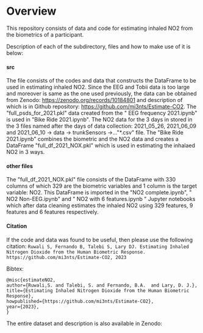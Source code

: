 # Overview
This repository consists of data and code for estimating inhaled NO2 from the biometrics of a participant. 

Description of each of the subdirectory, files and how to make use of it is below:
#### src
The file consists of the codes and data that constructs the DataFrame to be used in estimating inhaled NO2. Since the EEG and Tobii data is too large and moreover is same as the one used previously, the data can be obtained from Zenodo: https://zenodo.org/records/10184801 and description of which is in Github repository: https://github.com/mi3nts/Estimate-CO2. The "full_psds_for_2021.pkl" data created from the " EEG frequency 2021.ipynb" is used in "Bike Ride 2021.ipynb".
The NO2 data for the 3 days in stored in the 3 files named after the days of data collection: 2021_05_26, 2021_06_09 and 2021_06_10 -> data -> trunkSensors ->..."*.csv" file. The "Bike Ride 2021.ipynb" combines the biometric and the NO2 data and creates a DataFrame "full_df_2021_NOX.pkl" which is used in estimating the inhalaed NO2 in 3 ways. 

#### other files
The "full_df_2021_NOX.pkl" file consists of the DataFrame with 330 columns of which 329 are the biometric variables and 1 column is the target variable: NO2. This DataFrame is imported in the "NO2 complete.ipynb", " NO2 Non-EEG.ipynb" and " NO2 with 6 features.ipynb " Jupyter notebooks which after data cleaning estimates the inhaled NO2 using 329 features, 9 features and 6 features respectively.

#### Citation

If the code and data was found to be useful, then please use the following citation:
`Ruwali S, Fernando B, Talebi S, Lary DJ. Estimating Inhaled Nitrogen Dioxide from the Human Biometric Response.
https://github.com/mi3nts/Estimate-CO2, 2023`

Bibtex:
```
@misc{estimateNO2,
author={Ruwali,S. and Talebi, S. and Fernando, B.A.  and Lary, D. J.},
title={Estimating Inhaled Nitrogen Dioxide from the Human Biometric Response},
howpublished={https://github.com/mi3nts/Estimate-CO2},
year={2023},
}
```
The entire dataset and description is also available in Zenodo:
